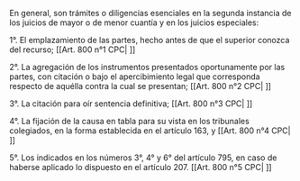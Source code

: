 En general, son trámites o diligencias esenciales en la segunda instancia de los juicios de mayor o de menor cuantía y en los juicios especiales:

1°. El emplazamiento de las partes, hecho antes de que el superior conozca del recurso; [[Art. 800 n°1 CPC| ]]

2°. La agregación de los instrumentos presentados oportunamente por las partes, con citación o bajo el apercibimiento legal que corresponda respecto de aquélla contra la cual se presentan; [[Art. 800 n°2 CPC| ]]

3°. La citación para oír sentencia definitiva; [[Art. 800 n°3 CPC| ]]

4°. La fijación de la causa en tabla para su vista en los tribunales colegiados, en la forma establecida en el artículo 163, y [[Art. 800 n°4 CPC| ]]

5°. Los indicados en los números 3°, 4° y 6° del artículo 795, en caso de haberse aplicado lo dispuesto en el artículo 207. [[Art. 800 n°5 CPC| ]]